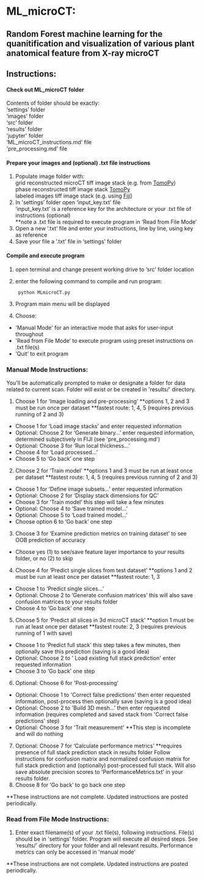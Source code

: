 #  ML_microCT:
## Random Forest machine learning for the quanitification and visualization of various plant anatomical feature from X-ray microCT

## Instructions:

#### Check out ML_microCT folder

Contents of folder should be exactly:  
‘settings’ folder  
‘images’ folder  
‘src’ folder  
‘results’ folder  
'jupyter' folder  
‘ML_microCT_instructions.md’ file  
'pre_processing.md' file  

#### Prepare your images and (optional) .txt file instructions

1) Populate image folder with:  
grid reconstructed microCT tiff image stack (e.g. from [TomoPy](https://github.com/tomopy/tomopy))  
phase reconstructed tiff image stack [TomoPy](https://github.com/tomopy/tomopy)  
labeled images tiff image stack (e.g. using [Fiji](https://fiji.sc/))  
2) In 'settings’ folder open ‘input_key.txt’ file  
‘input_key.txt’ is a reference key for the architecture or your .txt file of instructions (optional)  
**note a .txt file is required to execute program in ‘Read from File Mode’  
 3) Open a new ‘.txt’ file and enter your instructions, line by line, using key as reference  
 4) Save your file a ’.txt’ file in ‘settings’ folder  

#### Compile and execute program

1) open terminal and change present working drive to ‘src’ folder location
2) enter the following command to compile and run program:

        python MLmicroCT.py

3) Program main menu will be displayed
4) Choose:
- 'Manual Mode' for an interactive mode that asks for user-input throughout
- 'Read from File Mode’ to execute program using preset instructions on .txt file(s)
- ‘Quit’ to exit program

### Manual Mode Instructions:

You'll be automatically prompted to make or designate a folder for data related to current scan.
Folder will exist or be created in 'results/' directory.

1) Choose 1 for ‘Image loading and pre-processing’
**options 1, 2 and 3 must be run once per dataset
**fastest route: 1, 4, 5 (requires previous running of 2 and 3)
- Choose 1 for ‘Load image stacks’ and enter requested information
- Optional: Choose 2 for ‘Generate binary…’ enter requested information, determined subjectively in FIJI (see 'pre_processing.md')
- Optional: Choose 3 for ‘Run local thickness…’
- Choose 4 for ‘Load processed…’
- Choose 5 to ‘Go back’ one step
2) Choose 2 for ‘Train model’
**options 1 and 3 must be run at least once per dataset
**fastest route: 1, 4, 5 (requires previous running of 2 and 3)
- Choose 1 for ‘Define image subsets...’ enter requested information
- Optional: Choose 2 for ‘Display stack dimensions for QC’
- Choose 3 for ‘Train model’ this step will take a few minutes
- Optional: Choose 4 to ‘Save trained model…’
- Optional: Choose 5 to ‘Load trained model…’
- Choose option 6 to ‘Go back’ one step
3) Choose 3 for ‘Examine prediction metrics on training dataset’ to see OOB prediction of accuracy
- Choose yes (1) to see/save feature layer importance to your results folder, or no (2) to skip
4) Choose 4 for ‘Predict single slices from test dataset’
**options 1 and 2 must be run at least once per dataset
**fastest route: 1, 3
- Choose 1 to ‘Predict single slices…’
- Optional: Choose 2 to ‘Generate confusion matrices’ this will also save confusion matrices to your results folder
- Choose 4 to ‘Go back’ one step
5) Choose 5 for ‘Predict all slices in 3d microCT stack’
**option 1 must be run at least once per dataset
**fastest route: 2, 3 (requires previous running of 1 with save)
- Choose 1 to ‘Predict full stack’ this step takes a few minutes, then optionally save this prediction (saving is a good idea)
- Optional: Choose 2 to ' Load existing full stack prediction' enter requested information
- Choose 3 to ‘Go back’ one step
6) Optional: Choose 6 for 'Post-processing'
- Optional: Choose 1 to 'Correct false predictions' then enter requested information, post-process then optionally save (saving is a good idea)
- Optional: Choose 2 to 'Build 3D mesh...' then enter requested information (requires completed and saved stack from 'Correct false predictions' step)
- Optional: Choose 3 for 'Trait measurement'
**This step is incomplete and will do nothing
7) Optional: Choose 7 for ‘Calculate performance metrics’
**requires presence of full stack prediction stack in results folder
Follow instructions for confusion matrix and normalized confusion matrix for full stack prediction and (optionally) post-processed full stack. Will also save absolute precision scores to 'PerformanceMetrics.txt' in your results folder.
8) Choose 8 for ‘Go back’ to go back one step  

**These instructions are not complete. Updated instructions are posted periodically.

### Read from File Mode Instructions:
1) Enter exact filename(s) of your .txt file(s), following instructions. File(s) should be in 'settings’ folder.
Program will execute all desired steps.
See ‘results/’ directory for your folder and all relevant results.
Performance metrics can only be accessed in 'manual mode'  

**These instructions are not complete. Updated instructions are posted periodically.
